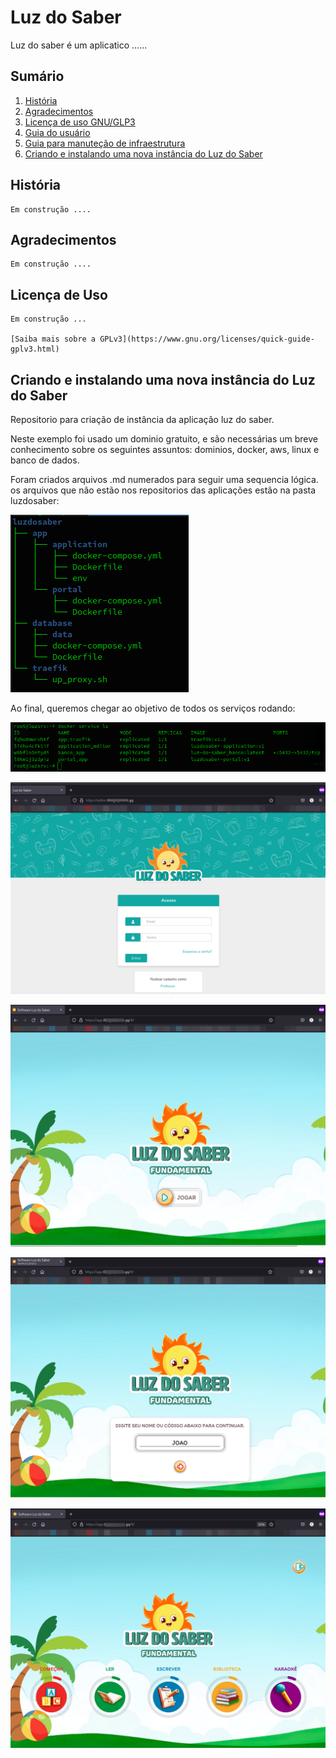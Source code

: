 # Luz do Saber

Luz do saber é um aplicatico ......



## Sumário 

1. [História]()
2. [Agradecimentos]()
3. [Licença de uso GNU/GLP3]()
4. [Guia do usuário](./Guia%20do%20Usu%C3%A1rio)
5. [Guia para manuteção de infraestrutura]()
6. [Criando e instalando uma nova instância do Luz do Saber](./luzdosaber#criando-e-instalando-uma-nova-inst%C3%A2ncia-do-luz-do-saber) 


## História

    Em construção ....


## Agradecimentos

    Em construção ....

## Licença de Uso

    Em construção ...

    [Saiba mais sobre a GPLv3](https://www.gnu.org/licenses/quick-guide-gplv3.html)



## Criando e instalando uma nova instância do Luz do Saber

Repositorio para criação de instância da aplicação luz do saber. 

Neste exemplo foi usado um dominio gratuito, e são necessárias um breve conhecimento sobre os seguintes assuntos: dominios, docker, aws, linux e banco de dados.

Foram criados arquivos .md numerados para seguir uma sequencia lógica. os arquivos que não estão nos repositorios das aplicações estão na pasta luzdosaber:

![tree-full](imagens/arvore-full.png)

Ao final, queremos chegar ao objetivo de todos os serviços rodando:

![services](imagens/services.png)

![editor](imagens/editor.png)

![app1](imagens/app1.png)

![app2](imagens/app2.png)

![app3](imagens/app3.png)